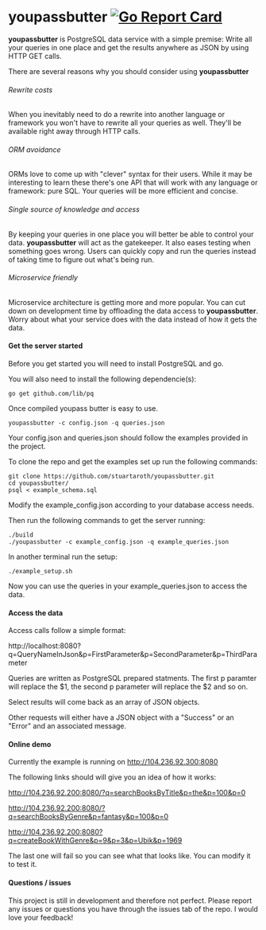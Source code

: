 # youpassbutter [![Go Report Card](https://goreportcard.com/badge/github.com/stuartaroth/youpassbutter)](https://goreportcard.com/report/github.com/stuartaroth/youpassbutter)

**youpassbutter** is PostgreSQL data service with a simple premise: Write all your queries in one place and get the results anywhere as JSON by using HTTP GET calls.

There are several reasons why you should consider using **youpassbutter**

###### Rewrite costs

When you inevitably need to do a rewrite into another language or framework you won't have to rewrite all your queries as well. They'll be available right away through HTTP calls.


###### ORM avoidance

ORMs love to come up with "clever" syntax for their users. While it may be interesting to learn these there's one API that will work with any language or framework: pure SQL. Your queries will be more efficient and concise.

###### Single source of knowledge and access

By keeping your queries in one place you will better be able to control your data. **youpassbutter** will act as the gatekeeper. It also eases testing when something goes wrong. Users can quickly copy and run the queries instead of taking time to figure out what's being run.

###### Microservice friendly

Microservice architecture is getting more and more popular. You can cut down on development time by offloading the data access to **youpassbutter**. Worry about what your service does with the data instead of how it gets the data.


#### Get the server started

Before you get started you will need to install PostgreSQL and go.

You will also need to install the following dependencie(s):

```shell
go get github.com/lib/pq
```

Once compiled youpass butter is easy to use.

```shell
youpassbutter -c config.json -q queries.json
```

Your config.json and queries.json should follow the examples provided in the project.

To clone the repo and get the examples set up run the following commands:

```shell
git clone https://github.com/stuartaroth/youpassbutter.git
cd youpassbutter/
psql < example_schema.sql
```

Modify the example_config.json according to your database access needs.

Then run the following commands to get the server running:

```shell
./build
./youpassbutter -c example_config.json -q example_queries.json
```

In another terminal run the setup:
```shell
./example_setup.sh
```

Now you can use the queries in your example_queries.json to access the data.

#### Access the data

Access calls follow a simple format:

http://localhost:8080?q=QueryNameInJson&p=FirstParameter&p=SecondParameter&p=ThirdParameter

Queries are written as PostgreSQL prepared statments. The first p paramter will replace the $1, the second p parameter will replace the $2 and so on.

Select results will come back as an array of JSON objects.

Other requests will either have a JSON object with a "Success" or an "Error" and an associated message.

#### Online demo

Currently the example is running on http://104.236.92.300:8080

The following links should will give you an idea of how it works:

http://104.236.92.200:8080/?q=searchBooksByTitle&p=the&p=100&p=0

http://104.236.92.200:8080/?q=searchBooksByGenre&p=fantasy&p=100&p=0

http://104.236.92.200:8080?q=createBookWithGenre&p=9&p=3&p=Ubik&p=1969

The last one will fail so you can see what that looks like. You can modify it to test it.

#### Questions / issues

This project is still in development and therefore not perfect. Please report any issues or questions you have through the issues tab of the repo. I would love your feedback!
